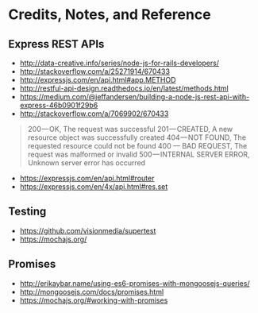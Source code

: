 # Credits, Notes, and Reference

## Express REST APIs

  + http://data-creative.info/series/node-js-for-rails-developers/
  + http://stackoverflow.com/a/25271914/670433
  + http://expressjs.com/en/api.html#app.METHOD
  + http://restful-api-design.readthedocs.io/en/latest/methods.html
  + https://medium.com/@jeffandersen/building-a-node-js-rest-api-with-express-46b0901f29b6
  + http://stackoverflow.com/a/7069902/670433

> 200 — OK, The request was successful
> 201 — CREATED, A new resource object was successfully created
> 404 — NOT FOUND, The requested resource could not be found
> 400 — BAD REQUEST, The request was malformed or invalid
> 500 — INTERNAL SERVER ERROR, Unknown server error has occurred

  + https://expressjs.com/en/api.html#router
  + https://expressjs.com/en/4x/api.html#res.set

## Testing

  + https://github.com/visionmedia/supertest
  + https://mochajs.org/

## Promises

  + http://erikaybar.name/using-es6-promises-with-mongoosejs-queries/
  + http://mongoosejs.com/docs/promises.html
  + https://mochajs.org/#working-with-promises
